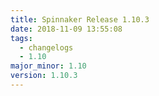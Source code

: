 ```yaml
---
title: Spinnaker Release 1.10.3
date: 2018-11-09 13:55:08
tags:
  - changelogs
  - 1.10
major_minor: 1.10
version: 1.10.3
---
```


<script src="https://gist.github.com/spinnaker-release/1c8253e78f9f346e1550f9b85d92f810.js"/>
